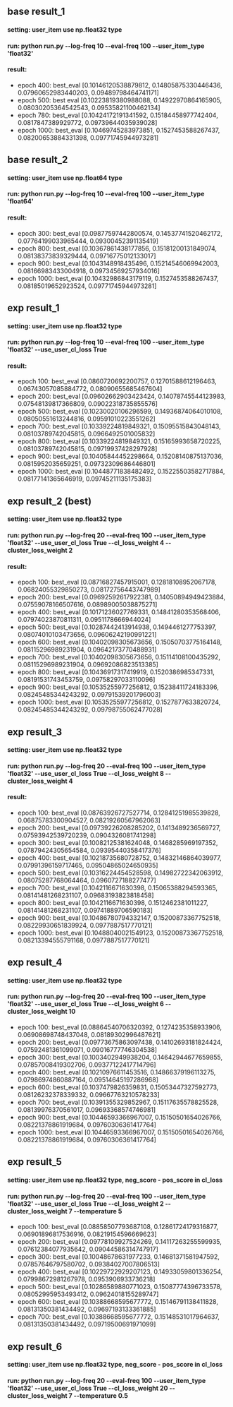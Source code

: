 ## base result_1
#### setting: user_item use np.float32 type 
#### run: python run.py --log-freq 10 --eval-freq 100 --user_item_type 'float32'
#### result:
* epoch 400: best_eval [0.10146120538879812, 0.14805875330446436, 0.07960652983440203, 0.09489798464741171]
* epoch 500: best eval [0.10223819380988088, 0.14922970864165905, 0.08030205364542543, 0.09535821100462134]
* epoch 780: best_eval [0.10424172191341592, 0.15184458977742404, 0.0817847389929772, 0.09739644035939028]
* epoch 1000: best_eval [0.10469745283973851, 0.1527453588267437, 0.08200653884331398, 0.09771745944973281]

## base result_2
#### setting: user_item use np.float64 type
#### run: python run.py --log-freq 10 --eval-freq 100 --user_item_type 'float64'
#### result:
* epoch 300: best_eval [0.09877597442800574, 0.14537741520462172, 0.07764199033965444, 0.09300452391135419]
* epoch 800: best_eval [0.10367861438177856, 0.15181200131849074, 0.08138373839329444, 0.09716775012133017]
* epoch 900: best_eval [0.1043148918435496, 0.15214546069942003, 0.08166983433004918, 0.09734569257934016]
* epoch 1000: best_eval [0.10432986843179119, 0.1527453588267437, 0.08185019652923524, 0.09771745944973281]

## exp result_1
#### setting: user_item use np.float32 type
#### run: python run.py --log-freq 10 --eval-freq 100 --user_item_type 'float32' --use_user_cl_loss True
#### result:
* epoch 100: best_eval [0.0860720692200757, 0.12701588612196463, 0.06743057085884772, 0.08090655685467604]
* epoch 200: best_eval [0.09602662903423424, 0.14078745544123983, 0.07548139817366809, 0.09022318735855576]
* epoch 500: best_eval [0.10230020106296599, 0.14936874064010108, 0.08050551613244816, 0.09591010223551262]
* epoch 700: best_eval [0.10339224819849321, 0.15095515843048143, 0.08103789742045815, 0.0966492501005832]
* epoch 800: best_eval [0.10339224819849321, 0.15165993658720225, 0.08103789742045815, 0.09719937428297928]
* epoch 900: best_eval [0.10405844452298664, 0.15208140875137036, 0.0815952035659251, 0.09732309686446801]
* epoch 1000: best_eval [0.10448771838482492, 0.15225503582717884, 0.08177141365646919, 0.09745211135175383]

## exp result_2 (**best**)
#### setting: user_item use np.float32 type
#### run: python run.py --log-freq 20 --eval-freq 100 --user_item_type 'float32' --use_user_cl_loss True --cl_loss_weight 4 --cluster_loss_weight 2
#### result:
* epoch 100: best_eval [0.08716827457915001, 0.12818108952067178, 0.06824055329850273, 0.08172756443747989]
* epoch 200: best_eval [0.09692592617922381, 0.14050894949423884, 0.07559078166507616, 0.08989005038875271]
* epoch 400: best_eval [0.10171236027769331, 0.14841280353568406, 0.07974023870811311, 0.0951178666944024]
* epoch 500: best_eval [0.10287442413914938, 0.1494461277753397, 0.08074010103473656, 0.09606242190991221]
* epoch 600: best_eval [0.10402098305673656, 0.15050703775164148, 0.08115296989231904, 0.09642173770488931]
* epoch 700: best_eval [0.10402098305673656, 0.15114108100435292, 0.08115296989231904, 0.09692086823513385]
* epoch 800: best_eval [0.10436917317419919, 0.1520386985347331, 0.08191531743453759, 0.09758297033110096]
* epoch 900: best_eval [0.10535255977256812, 0.15238411724183396, 0.08245485344243292, 0.09791539201796003]
* epoch 1000: best_eval [0.10535255977256812, 0.1527877633820724, 0.08245485344243292, 0.09798755062477028]

## exp result_3
#### setting: user_item use np.float32 type
#### run: python run.py --log-freq 20 --eval-freq 100 --user_item_type 'float32' --use_user_cl_loss True --cl_loss_weight 8 --cluster_loss_weight 4
#### result:
* epoch 100: best_eval [0.08763926727527714, 0.12841251985539828, 0.06875783300904527, 0.08219260567962063]
* epoch 200: best_eval [0.09739226208285202, 0.1413489236569727, 0.07593942539720239, 0.0904326081741298]
* epoch 300: best_eval [0.10082125381624048, 0.1468285969197352, 0.07879424305654584, 0.09395440358417376]
* epoch 400: best_eval [0.10218735680728752, 0.14832146864039977, 0.07991396159717465, 0.09504865024650935]
* epoch 500: best_eval [0.10316224454528598, 0.14982722342063912, 0.08075287768064464, 0.0960727188277477]
* epoch 700: best_eval [0.1042116671630398, 0.15065388294593365, 0.08141481268231107, 0.09683193823818458]
* epoch 800: best_eval [0.1042116671630398, 0.1512462381011227, 0.08141481268231107, 0.09741889706590183]
* epoch 900: best_eval [0.10486780794332147, 0.15200873367752518, 0.08229930651839924, 0.0977887517770121]
* epoch 1000: best_eval [0.10488040021549123, 0.15200873367752518, 0.08213394555791168, 0.0977887517770121]

## exp result_4
#### setting: user_item use np.float32 type
#### run: python run.py --log-freq 20 --eval-freq 100 --user_item_type 'float32' --use_user_cl_loss True --cl_loss_weight 6 --cluster_loss_weight 10
* epoch 100: best_eval [0.08864540706320392, 0.1274235358933906, 0.06908698748437048, 0.08189302996487621]
* epoch 200: best_eval [0.09773675863097438, 0.14102693181824424, 0.07592481361099071, 0.09016777746304538]
* epoch 300: best_eval [0.1003402949938204, 0.14642944677659855, 0.07857008419302706, 0.09377122417714796]
* epoch 400: best_eval [0.10210976611453516, 0.14866379196113275, 0.07986974860887164, 0.09514645197286968]
* epoch 600: best_eval [0.1037479826359831, 0.15053447327592773, 0.08126232378339332, 0.09667763210578233]
* epoch 700: best_eval [0.10391355329852967, 0.15117635578825528, 0.08139976370561017, 0.09693368574746981]
* epoch 900: best_eval [0.10446593366967007, 0.15150501654026766, 0.08221378861919684, 0.09760306361417764]
* epoch 1000: best_eval [0.10446593366967007, 0.15150501654026766, 0.08221378861919684, 0.09760306361417764]

## exp result_5
#### setting: user_item use np.float32 type, neg_score - pos_score in cl_loss
#### run: python run.py --log-freq 20 --eval-freq 100 --user_item_type 'float32' --use_user_cl_loss True --cl_loss_weight 2 --cluster_loss_weight 7 --temperature 5
* epoch 100: best_eval [0.08858507793687108, 0.12861724179316877, 0.06901896817536916, 0.08219154596669623]
* epoch 200: best_eval [0.09778109927524269, 0.14117263255599935, 0.07612384077935642, 0.09044586314747917]
* epoch 300: best_eval [0.10048678631977233, 0.14681371581947592, 0.07857646797580702, 0.09384027007806513]
* epoch 400: best_eval [0.10229722929207123, 0.14933059801336254, 0.07998672981267978, 0.0953906933736218]
* epoch 500: best_eval [0.10286589880771023, 0.15087774396733578, 0.08052995953493412, 0.09624018155289747]
* epoch 600: best_eval [0.10388668595677772, 0.15146791138411828, 0.08131350381434492, 0.09697193133361885]
* epoch 700: best_eval [0.10388668595677772, 0.15148531017964637, 0.08131350381434492, 0.09719500691971099]

## exp result_6
#### setting: user_item use np.float32 type, neg_score - pos_score in cl_loss
#### run: python run.py --log-freq 20 --eval-freq 100 --user_item_type 'float32' --use_user_cl_loss True --cl_loss_weight 20 --cluster_loss_weight 7 --temperature 0.5